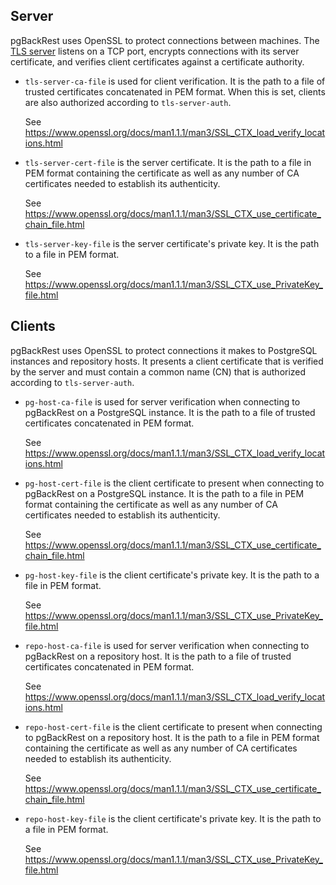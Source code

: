 <!--
# Copyright 2021 - 2025 Crunchy Data Solutions, Inc.
#
# SPDX-License-Identifier: Apache-2.0
-->

Server
------

pgBackRest uses OpenSSL to protect connections between machines. The [TLS server](tls-server.md)
listens on a TCP port, encrypts connections with its server certificate, and
verifies client certificates against a certificate authority.

- `tls-server-ca-file` is used for client verification. It is the path to a file
  of trusted certificates concatenated in PEM format. When this is set, clients
  are also authorized according to `tls-server-auth`.

  See https://www.openssl.org/docs/man1.1.1/man3/SSL_CTX_load_verify_locations.html

- `tls-server-cert-file` is the server certificate. It is the path to a file in
  PEM format containing the certificate as well as any number of CA certificates
  needed to establish its authenticity.

  See https://www.openssl.org/docs/man1.1.1/man3/SSL_CTX_use_certificate_chain_file.html

- `tls-server-key-file` is the server certificate's private key. It is the path
  to a file in PEM format.

  See https://www.openssl.org/docs/man1.1.1/man3/SSL_CTX_use_PrivateKey_file.html


Clients
-------

pgBackRest uses OpenSSL to protect connections it makes to PostgreSQL instances
and repository hosts. It presents a client certificate that is verified by the
server and must contain a common name (CN) that is authorized according to `tls-server-auth`.

- `pg-host-ca-file` is used for server verification when connecting to
  pgBackRest on a PostgreSQL instance. It is the path to a file of trusted
  certificates concatenated in PEM format.

  See https://www.openssl.org/docs/man1.1.1/man3/SSL_CTX_load_verify_locations.html

- `pg-host-cert-file` is the client certificate to present when connecting to
  pgBackRest on a PostgreSQL instance. It is the path to a file in PEM format
  containing the certificate as well as any number of CA certificates needed to
  establish its authenticity.

  See https://www.openssl.org/docs/man1.1.1/man3/SSL_CTX_use_certificate_chain_file.html

- `pg-host-key-file` is the client certificate's private key. It is the path
  to a file in PEM format.

  See https://www.openssl.org/docs/man1.1.1/man3/SSL_CTX_use_PrivateKey_file.html

- `repo-host-ca-file` is used for server verification when connecting to
  pgBackRest on a repository host. It is the path to a file of trusted
  certificates concatenated in PEM format.

  See https://www.openssl.org/docs/man1.1.1/man3/SSL_CTX_load_verify_locations.html

- `repo-host-cert-file` is the client certificate to present when connecting to
  pgBackRest on a repository host. It is the path to a file in PEM format
  containing the certificate as well as any number of CA certificates needed to
  establish its authenticity.

  See https://www.openssl.org/docs/man1.1.1/man3/SSL_CTX_use_certificate_chain_file.html

- `repo-host-key-file` is the client certificate's private key. It is the path
  to a file in PEM format.

  See https://www.openssl.org/docs/man1.1.1/man3/SSL_CTX_use_PrivateKey_file.html

